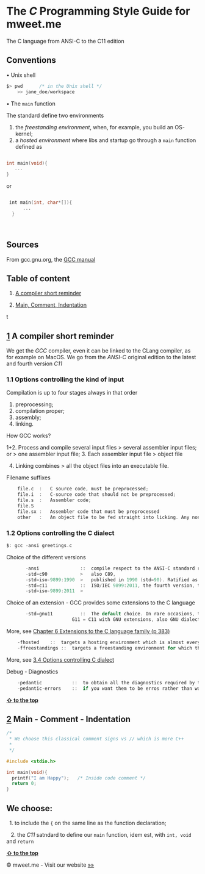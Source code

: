 # The *C* Programming Style Guide for mweet.me 
The C language from ANSI-C to the C11 edition


## Conventions

• Unix shell
```c
$> pwd      /* in the Unix shell */
	>> jane_doe/workspace
```

• The ```main``` function

The standard define two environments
  1. the *freestanding environment*, when, for example, you build an OS-kernel;
  2. a *hosted environment* where libs and startup go through a ```main``` function defined as
 ```c
 
 int main(void){
 	...
}
 
 ```
 
 or
 
  
  ```c
  
  int main(int, char*[]){
		...
	}
  
  ```
  
  
  
  
## Sources

From gcc.gnu.org, the [GCC manual](https://gcc.gnu.org/onlinedocs/)




<a name="table-of-content"></a>
## Table of content

1. [A compiler short reminder](#compiler-short-reminder)

3. [Main, Comment, Indentation](#main-comment-indentation)

t



<a name="1"></a><a name="compiler-short-reminder"></a>
## [1](#compiler-short-reminder) A compiler short reminder



We get the *GCC* compiler, even it can be linked to the CLang compiler, as for example on MacOS. We go from the *ANSI-C* original edition to the latest and fourth version *C11*

### 1.1 Options controlling the kind of input

Compilation is up to four stages always in that order
1. preprocessing;
2. compilation proper;
3. assembly;
4. linking.

How GCC works?

1+2. Process and compile several input files	>	several assembler input files;
					or
						>	one assembler input file;
3. Each assembler input file			>	object file

4. Linking combines				>	all the object files into an executable file.


Filename suffixes
```c
	file.c	:	C source code, must be preprocessed;
	file.i	:	C-source code that should not be preprocessed;
	file.s	:	Assembler code;
	file.S
	file.sx	:	Assembler code that must be preprocessed
	other	:	An object file to be fed straight into licking. Any non recognized file's suffix file is treated in this manner.
```



### 1.2 Options controlling the C dialect
```c
$: gcc -ansi greetings.c
```
Choice of the different versions
```c
       -ansi               ::  compile respect to the ANSI-C standard ratified in 1989. ANSI gets three writings
       -std=c90            >   also C89,
       -std=iso-9899:1990  >   published in 1990 (std=90). Ratified as an ISO standard (ISO/IEC 9899:1990)
       -std=c11            ::  ISO/IEC 9899:2011, the fourth version, two different forms,
       -std=iso-9899:2011  >    
```

Choice of an extension - GCC provides some extensions to the C language
```c
       -std=gnu11          ::  The default choice. On rare occasions, they conflict with the C standard.
       					G11 = C11 with GNU extensions, also GNU dialect of C11
```

More, see [Chapter 6 Extensions to the C language family (p 383)](https://gcc.gnu.org/onlinedocs/gcc-6.3.0/gcc/index.html#toc_C-Extensions)

```c
	-fhosted	::	targets a hosting environment which is almost everything except a kernel
	-ffreestandings	::	targets a freestanding environment for which the most obvious example is an OS kernel
```

More, see [3.4 Options controlling C dialect](https://gcc.gnu.org/onlinedocs/gcc-6.3.0/gcc/C-Dialect-Options.html#C-Dialect-Options)


Debug - Diagnostics
```c
	-pedantic           ::  to obtain all the diagnostics required by the standard,
	-pedantic-errors    ::  if you want them to be erros rather than warnings
```





**[ &#8679; to the top](#table-of-content)**


<a name="2"></a><a name="main-comment-indentation"></a>
## [2](#main-comment-indentation) Main - Comment - Indentation

```c
/*
 * We choose this classical comment signs vs // which is more C++
 *
 */

#include <stdio.h>

int main(void){
  printf("I am Happy");   /* Inside code comment */
  return 0;
}
```

## We choose:

   1. to include the ``` { ``` on the same line as the function declaration;
   
   2. the *C11* satndard to define our ```main``` function, idem est, with ```int, void``` and ```return```
    
   
    
    
**[ &#8679; to the top](#table-of-content)**



&copy; mweet.me - Visit our website <a href="https://mweet.me" target="_blank">&raquo;&raquo;</a>
